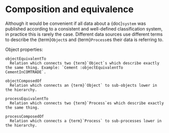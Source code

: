 # Composition and equivalence

Although it would be convenient if all data about a {doc}`system` was published according to a consistent and well-defined classification system, in practice this is rarely the case. Different data sources use different terms to describe the {term}`Object`s and {term}`Process`es their data is referring to. 

Object properties:

```{glossary}
objectEquivalentTo
  Relation which connects two {term}`Object`s which describe exactly the same thing. Example: `Cement :objectEquivalentTo CementInCOMTRADE`.

objectComposedOf
  Relation which connects an {term}`Object` to sub-objects lower in the hierarchy.

processEquivalentTo
  Relation which connects two {term}`Process`es which describe exactly the same thing.

processComposedOf
  Relation which connects a {term}`Process` to sub-processes lower in the hierarchy.
```

